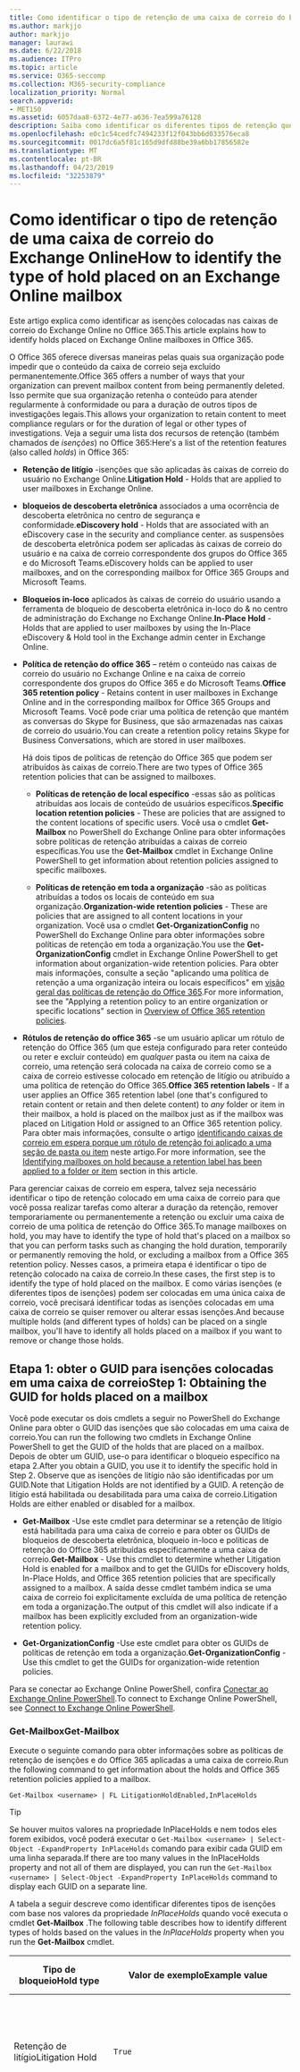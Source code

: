 ```yaml
---
title: Como identificar o tipo de retenção de uma caixa de correio do Exchange Online
ms.author: markjjo
author: markjjo
manager: laurawi
ms.date: 6/22/2018
ms.audience: ITPro
ms.topic: article
ms.service: O365-seccomp
ms.collection: M365-security-compliance
localization_priority: Normal
search.appverid:
- MET150
ms.assetid: 6057daa8-6372-4e77-a636-7ea599a76128
description: Saiba como identificar os diferentes tipos de retenção que podem ser colocados em uma caixa de correio do Office 365. Esses tipos de isenções incluem retenção de litígio, bloqueios de descoberta eletrônica e políticas de retenção do Office 365. Você também pode determinar se um usuário foi excluído de uma política de retenção em toda a organização
ms.openlocfilehash: e0c1c54cedfc7494233f12f043bb6d033576eca8
ms.sourcegitcommit: 0017dc6a5f81c165d9dfd88be39a6bb17856582e
ms.translationtype: MT
ms.contentlocale: pt-BR
ms.lasthandoff: 04/23/2019
ms.locfileid: "32253879"
---
```

# <a name="how-to-identify-the-type-of-hold-placed-on-an-exchange-online-mailbox"></a><span data-ttu-id="91555-105">Como identificar o tipo de retenção de uma caixa de correio do Exchange Online</span><span class="sxs-lookup"><span data-stu-id="91555-105">How to identify the type of hold placed on an Exchange Online mailbox</span></span>

<span data-ttu-id="91555-106">Este artigo explica como identificar as isenções colocadas nas caixas de correio do Exchange Online no Office 365.</span><span class="sxs-lookup"><span data-stu-id="91555-106">This article explains how to identify holds placed on Exchange Online mailboxes in Office 365.</span></span>

<span data-ttu-id="91555-107">O Office 365 oferece diversas maneiras pelas quais sua organização pode impedir que o conteúdo da caixa de correio seja excluído permanentemente.</span><span class="sxs-lookup"><span data-stu-id="91555-107">Office 365 offers a number of ways that your organization can prevent mailbox content from being permanently deleted.</span></span> <span data-ttu-id="91555-108">Isso permite que sua organização retenha o conteúdo para atender regularmente à conformidade ou para a duração de outros tipos de investigações legais.</span><span class="sxs-lookup"><span data-stu-id="91555-108">This allows your organization to retain content to meet compliance regulars or for the duration of legal or other types of investigations.</span></span> <span data-ttu-id="91555-109">Veja a seguir uma lista dos recursos de retenção (também chamados de *isenções*) no Office 365:</span><span class="sxs-lookup"><span data-stu-id="91555-109">Here's a list of the retention features (also called *holds*) in Office 365:</span></span>

- <span data-ttu-id="91555-110">**Retenção de litígio** -isenções que são aplicadas às caixas de correio do usuário no Exchange Online.</span><span class="sxs-lookup"><span data-stu-id="91555-110">**Litigation Hold** - Holds that are applied to user mailboxes in Exchange Online.</span></span>

- <span data-ttu-id="91555-111">**bloqueios de descoberta eletrônica** associados a uma ocorrência de descoberta eletrônica no centro de segurança e conformidade.</span><span class="sxs-lookup"><span data-stu-id="91555-111">**eDiscovery hold** - Holds that are associated with an eDiscovery case in the security and compliance center.</span></span> <span data-ttu-id="91555-112">as suspensões de descoberta eletrônica podem ser aplicadas às caixas de correio do usuário e na caixa de correio correspondente dos grupos do Office 365 e do Microsoft Teams.</span><span class="sxs-lookup"><span data-stu-id="91555-112">eDiscovery holds can be applied to user mailboxes, and on the corresponding mailbox for Office 365 Groups and Microsoft Teams.</span></span>

- <span data-ttu-id="91555-113">**Bloqueios in-loco** aplicados às caixas de correio do usuário usando a ferramenta de bloqueio de descoberta eletrônica in-loco do & no centro de administração do Exchange no Exchange Online.</span><span class="sxs-lookup"><span data-stu-id="91555-113">**In-Place Hold** - Holds that are applied to user mailboxes by using the In-Place eDiscovery & Hold tool in the Exchange admin center in Exchange Online.</span></span>

- <span data-ttu-id="91555-114">**Política de retenção do office 365** – retém o conteúdo nas caixas de correio do usuário no Exchange Online e na caixa de correio correspondente dos grupos do Office 365 e do Microsoft Teams.</span><span class="sxs-lookup"><span data-stu-id="91555-114">**Office 365 retention policy** - Retains content in user mailboxes in Exchange Online and in the corresponding mailbox for Office 365 Groups and Microsoft Teams.</span></span> <span data-ttu-id="91555-115">Você pode criar uma política de retenção que mantém as conversas do Skype for Business, que são armazenadas nas caixas de correio do usuário.</span><span class="sxs-lookup"><span data-stu-id="91555-115">You can create a retention policy retains Skype for Business Conversations, which are stored in user mailboxes.</span></span>

  <span data-ttu-id="91555-116">Há dois tipos de políticas de retenção do Office 365 que podem ser atribuídos às caixas de correio.</span><span class="sxs-lookup"><span data-stu-id="91555-116">There are two types of Office 365 retention policies that can be assigned to mailboxes.</span></span>

    - <span data-ttu-id="91555-117">**Políticas de retenção de local específico** -essas são as políticas atribuídas aos locais de conteúdo de usuários específicos.</span><span class="sxs-lookup"><span data-stu-id="91555-117">**Specific location retention policies** - These are policies that are assigned to the content locations of specific users.</span></span> <span data-ttu-id="91555-118">Você usa o cmdlet **Get-Mailbox** no PowerShell do Exchange Online para obter informações sobre políticas de retenção atribuídas a caixas de correio específicas.</span><span class="sxs-lookup"><span data-stu-id="91555-118">You use the **Get-Mailbox** cmdlet in Exchange Online PowerShell to get information about retention policies assigned to specific mailboxes.</span></span>

    - <span data-ttu-id="91555-119">**Políticas de retenção em toda a organização** -são as políticas atribuídas a todos os locais de conteúdo em sua organização.</span><span class="sxs-lookup"><span data-stu-id="91555-119">**Organization-wide retention policies** - These are policies that are assigned to all content locations in your organization.</span></span> <span data-ttu-id="91555-120">Você usa o cmdlet **Get-OrganizationConfig** no PowerShell do Exchange Online para obter informações sobre políticas de retenção em toda a organização.</span><span class="sxs-lookup"><span data-stu-id="91555-120">You use the **Get-OrganizationConfig** cmdlet in Exchange Online PowerShell to get information about organization-wide retention policies.</span></span>
  <span data-ttu-id="91555-121">Para obter mais informações, consulte a seção "aplicando uma política de retenção a uma organização inteira ou locais específicos" em [visão geral das políticas de retenção do Office 365](retention-policies.md#applying-a-retention-policy-to-an-entire-organization-or-specific-locations).</span><span class="sxs-lookup"><span data-stu-id="91555-121">For more information, see the "Applying a retention policy to an entire organization or specific locations" section in [Overview of Office 365 retention policies](retention-policies.md#applying-a-retention-policy-to-an-entire-organization-or-specific-locations).</span></span>

- <span data-ttu-id="91555-122">**Rótulos de retenção do office 365** -se um usuário aplicar um rótulo de retenção do Office 365 (um que esteja configurado para reter conteúdo ou reter e excluir conteúdo) em *qualquer* pasta ou item na caixa de correio, uma retenção será colocada na caixa de correio como se a caixa de correio estivesse colocado em retenção de litígio ou atribuído a uma política de retenção do Office 365.</span><span class="sxs-lookup"><span data-stu-id="91555-122">**Office 365 retention labels** - If a user applies an Office 365 retention label (one that's configured to retain content or retain and then delete content) to *any* folder or item in their mailbox, a hold is placed on the mailbox just as if the mailbox was placed on Litigation Hold or assigned to an Office 365 retention policy.</span></span> <span data-ttu-id="91555-123">Para obter mais informações, consulte o artigo [identificando caixas de correio em espera porque um rótulo de retenção foi aplicado a uma seção de pasta ou item](#identifying-mailboxes-on-hold-because-a-retention-label-has-been-applied-to-a-folder-or-item) neste artigo.</span><span class="sxs-lookup"><span data-stu-id="91555-123">For more information, see the [Identifying mailboxes on hold because a retention label has been applied to a folder or item](#identifying-mailboxes-on-hold-because-a-retention-label-has-been-applied-to-a-folder-or-item) section in this article.</span></span>

<span data-ttu-id="91555-124">Para gerenciar caixas de correio em espera, talvez seja necessário identificar o tipo de retenção colocado em uma caixa de correio para que você possa realizar tarefas como alterar a duração da retenção, remover temporariamente ou permanentemente a retenção ou excluir uma caixa de correio de uma política de retenção do Office 365.</span><span class="sxs-lookup"><span data-stu-id="91555-124">To manage mailboxes on hold, you may have to identify the type of hold that's placed on a mailbox so that you can perform tasks such as changing the hold duration, temporarily or permanently removing the hold, or excluding a mailbox from a Office 365 retention policy.</span></span> <span data-ttu-id="91555-125">Nesses casos, a primeira etapa é identificar o tipo de retenção colocado na caixa de correio.</span><span class="sxs-lookup"><span data-stu-id="91555-125">In these cases, the first step is to identify the type of hold placed on the mailbox.</span></span> <span data-ttu-id="91555-126">E como várias isenções (e diferentes tipos de isenções) podem ser colocadas em uma única caixa de correio, você precisará identificar todas as isenções colocadas em uma caixa de correio se quiser remover ou alterar essas isenções.</span><span class="sxs-lookup"><span data-stu-id="91555-126">And because multiple holds (and different types of holds) can be placed on a single mailbox, you'll have to identify all holds placed on a mailbox if you want to remove or change those holds.</span></span>

## <a name="step-1-obtaining-the-guid-for-holds-placed-on-a-mailbox"></a><span data-ttu-id="91555-127">Etapa 1: obter o GUID para isenções colocadas em uma caixa de correio</span><span class="sxs-lookup"><span data-stu-id="91555-127">Step 1: Obtaining the GUID for holds placed on a mailbox</span></span>

<span data-ttu-id="91555-128">Você pode executar os dois cmdlets a seguir no PowerShell do Exchange Online para obter o GUID das isenções que são colocadas em uma caixa de correio.</span><span class="sxs-lookup"><span data-stu-id="91555-128">You can run the following two cmdlets in Exchange Online PowerShell to get the GUID of the holds that are placed on a mailbox.</span></span> <span data-ttu-id="91555-129">Depois de obter um GUID, use-o para identificar o bloqueio específico na etapa 2.</span><span class="sxs-lookup"><span data-stu-id="91555-129">After you obtain a GUID, you use it to identify the specific hold in Step 2.</span></span> <span data-ttu-id="91555-130">Observe que as isenções de litígio não são identificadas por um GUID.</span><span class="sxs-lookup"><span data-stu-id="91555-130">Note that Litigation Holds are not identified by a GUID.</span></span> <span data-ttu-id="91555-131">A retenção de litígio está habilitada ou desabilitada para uma caixa de correio.</span><span class="sxs-lookup"><span data-stu-id="91555-131">Litigation Holds are either enabled or disabled for a mailbox.</span></span>

- <span data-ttu-id="91555-132">**Get-Mailbox** -Use este cmdlet para determinar se a retenção de litígio está habilitada para uma caixa de correio e para obter os GUIDs de bloqueios de descoberta eletrônica, bloqueio in-loco e políticas de retenção do Office 365 atribuídas especificamente a uma caixa de correio.</span><span class="sxs-lookup"><span data-stu-id="91555-132">**Get-Mailbox** - Use this cmdlet to determine whether Litigation Hold is enabled for a mailbox and to get the GUIDs for eDiscovery holds, In-Place Holds, and Office 365 retention policies that are specifically assigned to a mailbox.</span></span> <span data-ttu-id="91555-133">A saída desse cmdlet também indica se uma caixa de correio foi explicitamente excluída de uma política de retenção em toda a organização.</span><span class="sxs-lookup"><span data-stu-id="91555-133">The output of this cmdlet will also indicate if a mailbox has been explicitly excluded from an organization-wide retention policy.</span></span>

- <span data-ttu-id="91555-134">**Get-OrganizationConfig** -Use este cmdlet para obter os GUIDs de políticas de retenção em toda a organização.</span><span class="sxs-lookup"><span data-stu-id="91555-134">**Get-OrganizationConfig** - Use this cmdlet to get the GUIDs for organization-wide retention policies.</span></span>

<span data-ttu-id="91555-135">Para se conectar ao Exchange Online PowerShell, confira [Conectar ao Exchange Online PowerShell](https://docs.microsoft.com/powershell/exchange/exchange-online/connect-to-exchange-online-powershell/connect-to-exchange-online-powershell?view=exchange-ps).</span><span class="sxs-lookup"><span data-stu-id="91555-135">To connect to Exchange Online PowerShell, see [Connect to Exchange Online PowerShell](https://docs.microsoft.com/powershell/exchange/exchange-online/connect-to-exchange-online-powershell/connect-to-exchange-online-powershell?view=exchange-ps).</span></span>

### <a name="get-mailbox"></a><span data-ttu-id="91555-136">Get-Mailbox</span><span class="sxs-lookup"><span data-stu-id="91555-136">Get-Mailbox</span></span>

<span data-ttu-id="91555-137">Execute o seguinte comando para obter informações sobre as políticas de retenção de isenções e do Office 365 aplicadas a uma caixa de correio.</span><span class="sxs-lookup"><span data-stu-id="91555-137">Run the following command to get information about the holds and Office 365 retention policies applied to a mailbox.</span></span>

```
Get-Mailbox <username> | FL LitigationHoldEnabled,InPlaceHolds
```

> [!TIP]
> <span data-ttu-id="91555-138">Se houver muitos valores na propriedade InPlaceHolds e nem todos eles forem exibidos, você poderá executar o `Get-Mailbox <username> | Select-Object -ExpandProperty InPlaceHolds` comando para exibir cada GUID em uma linha separada.</span><span class="sxs-lookup"><span data-stu-id="91555-138">If there are too many values in the InPlaceHolds property and not all of them are displayed, you can run the `Get-Mailbox <username> | Select-Object -ExpandProperty InPlaceHolds` command to display each GUID on a separate line.</span></span>

<span data-ttu-id="91555-139">A tabela a seguir descreve como identificar diferentes tipos de isenções com base nos valores da propriedade *InPlaceHolds* quando você executa o cmdlet **Get-Mailbox** .</span><span class="sxs-lookup"><span data-stu-id="91555-139">The following table describes how to identify different types of holds based on the values in the *InPlaceHolds* property when you run the **Get-Mailbox** cmdlet.</span></span>


|<span data-ttu-id="91555-140">Tipo de bloqueio</span><span class="sxs-lookup"><span data-stu-id="91555-140">Hold type</span></span>  |<span data-ttu-id="91555-141">Valor de exemplo</span><span class="sxs-lookup"><span data-stu-id="91555-141">Example value</span></span>  |<span data-ttu-id="91555-142">Como identificar a isenção</span><span class="sxs-lookup"><span data-stu-id="91555-142">How to identify the hold</span></span>  |
|---------|---------|---------|
|<span data-ttu-id="91555-143">Retenção de litígio</span><span class="sxs-lookup"><span data-stu-id="91555-143">Litigation Hold</span></span>     |    `True`     |     <span data-ttu-id="91555-144">A retenção de litígio está habilitada para uma caixa \*\* de correio se a propriedade `True`LitigationHoldEnabled estiver definida como.</span><span class="sxs-lookup"><span data-stu-id="91555-144">Litigation Hold is enabled for a mailbox if the *LitigationHoldEnabled* property is set to `True`.</span></span>    |
|<span data-ttu-id="91555-145">retenção de descoberta eletrônica</span><span class="sxs-lookup"><span data-stu-id="91555-145">eDiscovery hold</span></span>     |  `UniH7d895d48-7e23-4a8d-8346-533c3beac15d`       |   <span data-ttu-id="91555-146">A *Propriedade InPlaceHolds* contém o GUID de qualquer isenção associada a uma ocorrência de descoberta eletrônica no centro de conformidade e segurança.</span><span class="sxs-lookup"><span data-stu-id="91555-146">The *InPlaceHolds property* contains the GUID of any hold associated with an eDiscovery case in the security and compliance center.</span></span> <span data-ttu-id="91555-147">É possível dizer que esse é um bloqueio de descoberta eletrônica porque o GUID `UniH` começa com o prefixo (que denota uma retenção unificada).</span><span class="sxs-lookup"><span data-stu-id="91555-147">You can tell this is an eDiscovery hold because the GUID starts with the `UniH` prefix (which denotes a Unified Hold).</span></span>      |
|<span data-ttu-id="91555-148">Bloqueio In-loco</span><span class="sxs-lookup"><span data-stu-id="91555-148">In-Place Hold</span></span>     |     `c0ba3ce811b6432a8751430937152491` <br/> <span data-ttu-id="91555-149">ou</span><span class="sxs-lookup"><span data-stu-id="91555-149">or</span></span> <br/> `cld9c0a984ca74b457fbe4504bf7d3e00de`  |     <span data-ttu-id="91555-150">A propriedade *InPlaceHolds* contém o GUID do bloqueio in-loco colocado na caixa de correio.</span><span class="sxs-lookup"><span data-stu-id="91555-150">The *InPlaceHolds* property contains the GUID of the In-Place Hold that's placed on the mailbox.</span></span> <span data-ttu-id="91555-151">Você pode dizer que isso é um bloqueio in-loco, pois o GUID não começa com um prefixo ou começa com o `cld` prefixo.</span><span class="sxs-lookup"><span data-stu-id="91555-151">You can tell this is an In-Place Hold because the GUID either doesn't start with a prefix or it starts with the `cld` prefix.</span></span>     |
|<span data-ttu-id="91555-152">Política de retenção do Office 365 aplicada especificamente à caixa de correio</span><span class="sxs-lookup"><span data-stu-id="91555-152">Office 365 retention policy specifically applied to the mailbox</span></span>     |    `mbxcdbbb86ce60342489bff371876e7f224:1` <br/> <span data-ttu-id="91555-153">ou</span><span class="sxs-lookup"><span data-stu-id="91555-153">or</span></span> <br/> `skp127d7cf1076947929bf136b7a2a8c36f:3`     |     <span data-ttu-id="91555-154">A propriedade InPlaceHolds contém GUIDs de qualquer política de retenção de local específica que é aplicada à caixa de correio.</span><span class="sxs-lookup"><span data-stu-id="91555-154">The InPlaceHolds property contains GUIDs of any specific location retention policy that's applied to the mailbox.</span></span> <span data-ttu-id="91555-155">Você pode identificar as políticas de retenção porque o GUID começa `mbx` com o `skp` ou o prefixo.</span><span class="sxs-lookup"><span data-stu-id="91555-155">You can identify retention policies because the GUID starts with the `mbx` or the `skp` prefix.</span></span> <span data-ttu-id="91555-156">O `skp` prefixo indica que a política de retenção é aplicada às conversas do Skype for Business na caixa de correio do usuário.</span><span class="sxs-lookup"><span data-stu-id="91555-156">The `skp` prefix indicates that the retention policy is applied to Skype for Business conversations in the user's mailbox.</span></span>    |
|<span data-ttu-id="91555-157">Excluído de uma política de retenção do Office 365 em toda a organização</span><span class="sxs-lookup"><span data-stu-id="91555-157">Excluded from an organization-wide Office 365 retention policy</span></span>     |   `-mbxe9b52bf7ab3b46a286308ecb29624696`      |     <span data-ttu-id="91555-158">Se uma caixa de correio for excluída de uma política de retenção do Office 365 em toda a organização, o GUID da política de retenção para a qual a caixa de correio é excluída `-mbx` é exibida na propriedade InPlaceHolds e é identificado pelo prefixo.</span><span class="sxs-lookup"><span data-stu-id="91555-158">If a mailbox is excluded from an organization-wide Office 365 retention policy, the GUID for the retention policy the mailbox is excluded from is displayed in the InPlaceHolds property and is identified by the `-mbx` prefix.</span></span>    |

### <a name="get-organizationconfig"></a><span data-ttu-id="91555-159">Get-OrganizationConfig</span><span class="sxs-lookup"><span data-stu-id="91555-159">Get-OrganizationConfig</span></span>
<span data-ttu-id="91555-160">Se a propriedade *InPlaceHolds* estiver vazia quando você executar o cmdlet **Get-Mailbox** , ainda poderá haver uma ou mais políticas de retenção do Office 365 em toda a organização aplicadas à caixa de correio.</span><span class="sxs-lookup"><span data-stu-id="91555-160">If the *InPlaceHolds* property is empty when you run the **Get-Mailbox** cmdlet, there still may be one or more organization-wide Office 365 retention policies applied to the mailbox.</span></span> <span data-ttu-id="91555-161">Execute o seguinte comando no PowerShell do Exchange Online para obter uma lista de GUIDs para as políticas de retenção do Office 365 em toda a organização.</span><span class="sxs-lookup"><span data-stu-id="91555-161">Run the following command in Exchange Online PowerShell to get a list of GUIDs for organization-wide Office 365 retention policies.</span></span>

```
Get-OrganizationConfig | FL InPlaceHolds
```

> [!TIP]
> <span data-ttu-id="91555-162">Se houver muitos valores na propriedade InPlaceHolds e nem todos eles forem exibidos, você poderá executar o `Get-OrganizationConfig | Select-Object -ExpandProperty InPlaceHolds` comando para exibir cada GUID em uma linha separada.</span><span class="sxs-lookup"><span data-stu-id="91555-162">If there are too many values in the InPlaceHolds property and not all of them are displayed, you can run the `Get-OrganizationConfig | Select-Object -ExpandProperty InPlaceHolds` command to display each GUID on a separate line.</span></span>

<span data-ttu-id="91555-163">A tabela a seguir descreve os diferentes tipos de bloqueios de toda a organização e como identificar cada tipo com base nos GUIDs contidos na propriedade *InPlaceHolds* quando você executa o cmdlet **Get-OrganizationConfig** .</span><span class="sxs-lookup"><span data-stu-id="91555-163">The following table describes the different types of organization-wide holds and how to identify each type based on the GUIDs contained in *InPlaceHolds* property when you run the **Get-OrganizationConfig** cmdlet.</span></span>


|<span data-ttu-id="91555-164">Tipo de bloqueio</span><span class="sxs-lookup"><span data-stu-id="91555-164">Hold type</span></span>  |<span data-ttu-id="91555-165">Valor de exemplo</span><span class="sxs-lookup"><span data-stu-id="91555-165">Example value</span></span>  |<span data-ttu-id="91555-166">Descrição</span><span class="sxs-lookup"><span data-stu-id="91555-166">Description</span></span>  |
|---------|---------|---------|
|<span data-ttu-id="91555-167">Políticas de retenção do Office 365 aplicadas a caixas de correio do Exchange, pastas públicas do Exchange e chats do Microsoft Teams</span><span class="sxs-lookup"><span data-stu-id="91555-167">Office 365 retention policies applied to Exchange mailboxes, Exchange public folders, and Teams chats</span></span>    |      `mbx7cfb30345d454ac0a989ab3041051209:2`   |   <span data-ttu-id="91555-168">Políticas de retenção em toda a organização aplicadas às caixas de correio do Exchange, pastas públicas do Exchange e chats do 1xN no Microsoft Teams são identificadas `mbx` por GUIDs que começam com o prefixo.</span><span class="sxs-lookup"><span data-stu-id="91555-168">Organization-wide retention policies applied to Exchange mailboxes, Exchange public folders, and 1xN chats in Microsoft Teams are identified by GUIDs that start with the `mbx` prefix.</span></span> <span data-ttu-id="91555-169">Observe que os chat do 1xN são armazenados na caixa de correio dos participantes individuais do chat.</span><span class="sxs-lookup"><span data-stu-id="91555-169">Note that 1xN chats are stored in the mailbox of the individual chat participants.</span></span>      |
|<span data-ttu-id="91555-170">Política de retenção do Office 365 aplicada a grupos do Office 365 e mensagens de canal do teams</span><span class="sxs-lookup"><span data-stu-id="91555-170">Office 365 retention policy applied to Office 365 Groups and Teams channel messages</span></span>     |   `grp1a0a132ee8944501a4bb6a452ec31171:3`      |    <span data-ttu-id="91555-171">Políticas de retenção em toda a organização aplicadas a grupos do Office 365 e mensagens de canal no Microsoft Teams são identificadas por `grp` GUIDs que começam com o prefixo.</span><span class="sxs-lookup"><span data-stu-id="91555-171">Organization-wide retention policies applied to Office 365 groups and channel messages in Microsoft Teams are identified by GUIDs that start with the `grp` prefix.</span></span> <span data-ttu-id="91555-172">Observe que as mensagens do canal são armazenadas na caixa de correio de grupo associada a uma equipe da Microsoft.</span><span class="sxs-lookup"><span data-stu-id="91555-172">Note that channel messages are stored in the group mailbox that is associated with a Microsoft Team.</span></span>     |

<span data-ttu-id="91555-173">Para obter mais políticas de retenção de informações aplicadas ao Microsoft Teams, consulte a seção "local da equipe" [visão geral das políticas de retenção](retention-policies.md#applying-a-retention-policy-to-an-entire-organization-or-specific-locations).</span><span class="sxs-lookup"><span data-stu-id="91555-173">For more information retention policies applied to Microsoft Teams, see the "Teams location" section [Overview of retention policies](retention-policies.md#applying-a-retention-policy-to-an-entire-organization-or-specific-locations).</span></span>

### <a name="understanding-the-format-of-the-inplaceholds-value-for-retention-policies"></a><span data-ttu-id="91555-174">Noções básicas sobre o formato do valor InPlaceHolds para políticas de retenção</span><span class="sxs-lookup"><span data-stu-id="91555-174">Understanding the format of the InPlaceHolds value for retention policies</span></span>

<span data-ttu-id="91555-175">Além do prefixo (MBX, SKP ou GRP) que identifica um item na propriedade InPlaceHolds como uma política de retenção do Office 365, o valor também contém um sufixo que identifica o tipo de ação de retenção que é configurado para a política.</span><span class="sxs-lookup"><span data-stu-id="91555-175">In addition to the prefix (mbx, skp, or grp) that identifies an item in the InPlaceHolds property as an Office 365 retention policy, the value also contains a suffix that identifies the type of retention action that's configured for the policy.</span></span> <span data-ttu-id="91555-176">Por exemplo, o sufixo de ação é realçado em negrito nos seguintes exemplos:</span><span class="sxs-lookup"><span data-stu-id="91555-176">For example, the action suffix is highlighted in bold type in the following examples:</span></span>

   <span data-ttu-id="91555-177">`skp127d7cf1076947929bf136b7a2a8c36f`**: 1**</span><span class="sxs-lookup"><span data-stu-id="91555-177">`skp127d7cf1076947929bf136b7a2a8c36f`**:1**</span></span>

   <span data-ttu-id="91555-178">`mbx7cfb30345d454ac0a989ab3041051209`**: 2**</span><span class="sxs-lookup"><span data-stu-id="91555-178">`mbx7cfb30345d454ac0a989ab3041051209`**:2**</span></span>

   <span data-ttu-id="91555-179">`grp1a0a132ee8944501a4bb6a452ec31171`**: 3**</span><span class="sxs-lookup"><span data-stu-id="91555-179">`grp1a0a132ee8944501a4bb6a452ec31171`**:3**</span></span>

<span data-ttu-id="91555-180">A tabela a seguir define as três ações de retenção possíveis:</span><span class="sxs-lookup"><span data-stu-id="91555-180">The following table defines the three possible retention actions:</span></span>

|<span data-ttu-id="91555-181">Valor</span><span class="sxs-lookup"><span data-stu-id="91555-181">Value</span></span>  |<span data-ttu-id="91555-182">Descrição</span><span class="sxs-lookup"><span data-stu-id="91555-182">Description</span></span>  |
|---------|---------|
|<span data-ttu-id="91555-183">**1**</span><span class="sxs-lookup"><span data-stu-id="91555-183">**1**</span></span>     | <span data-ttu-id="91555-184">Indica que a política de retenção está configurada para excluir itens; a política não retém itens.</span><span class="sxs-lookup"><span data-stu-id="91555-184">Indicates the retention policy is configured to delete items; the policy doesn't retain items.</span></span>        |
|<span data-ttu-id="91555-185">**duas**</span><span class="sxs-lookup"><span data-stu-id="91555-185">**2**</span></span>    |    <span data-ttu-id="91555-186">Indica que a política de retenção está configurada para reter itens; a política não excluirá itens depois que o período de retenção expirar.</span><span class="sxs-lookup"><span data-stu-id="91555-186">Indicates the retention policy is configured to hold items; the policy doesn't delete items after the retention period expires.</span></span>     |
|<span data-ttu-id="91555-187">**3D**</span><span class="sxs-lookup"><span data-stu-id="91555-187">**3**</span></span>     |   <span data-ttu-id="91555-188">Indica que a política de retenção está configurada para reter itens e excluí-los depois que o período de retenção expira.</span><span class="sxs-lookup"><span data-stu-id="91555-188">Indicates the retention policy is configured to hold items and then delete them after the retention period expires.</span></span>      |

<span data-ttu-id="91555-189">Para obter mais informações sobre ações de retenção, consulte a seção "retendo conteúdo por um período específico de tempo" em [visão geral das políticas de retenção](retention-policies.md#retaining-content-for-a-specific-period-of-time).</span><span class="sxs-lookup"><span data-stu-id="91555-189">For more information about retention actions, see the "Retaining content for a specific period of time" section in [Overview of retention policies](retention-policies.md#retaining-content-for-a-specific-period-of-time).</span></span>
   
## <a name="step-2-using-the-guid-to-identify-the-hold"></a><span data-ttu-id="91555-190">Etapa 2: usar o GUID para identificar a retenção</span><span class="sxs-lookup"><span data-stu-id="91555-190">Step 2: Using the GUID to identify the hold</span></span>

<span data-ttu-id="91555-191">Depois de obter o GUID de uma retenção aplicada a uma caixa de correio, a próxima etapa é usar esse GUID para identificar a isenção.</span><span class="sxs-lookup"><span data-stu-id="91555-191">After you obtain the GUID for a hold that is applied to a mailbox, the next step is to use that GUID to identify the hold.</span></span> <span data-ttu-id="91555-192">As seções a seguir mostram como identificar o nome da retenção (e outras informações) usando o GUID de retenção.</span><span class="sxs-lookup"><span data-stu-id="91555-192">The following sections show how to identify the name of the hold (and other information) by using the hold GUID.</span></span>

### <a name="ediscovery-holds"></a><span data-ttu-id="91555-193">bloqueios de descoberta eletrônica</span><span class="sxs-lookup"><span data-stu-id="91555-193">eDiscovery holds</span></span>

<span data-ttu-id="91555-194">Execute os seguintes comandos no Security & Compliance Center PowerShell para identificar uma retenção de descoberta eletrônica aplicada à caixa de correio.</span><span class="sxs-lookup"><span data-stu-id="91555-194">Run the following commands in Security & Compliance Center PowerShell to identify an eDiscovery hold that's applied to the mailbox.</span></span> <span data-ttu-id="91555-195">Use o GUID (não incluindo o prefixo UniH) para o bloqueio de descoberta eletrônica que você identificou na etapa 1.</span><span class="sxs-lookup"><span data-stu-id="91555-195">Use the GUID (not including the UniH prefix) for the eDiscovery hold that you identified in Step 1.</span></span> <span data-ttu-id="91555-196">O primeiro comando cria uma variável que contém informações sobre a retenção; Essa variável é usada em outros comandos.</span><span class="sxs-lookup"><span data-stu-id="91555-196">The first command creates a variable that contains information about the hold; this variable is used in the other commands.</span></span> <span data-ttu-id="91555-197">O segundo comando exibe o nome da ocorrência de descoberta eletrônica à qual a retenção está associada.</span><span class="sxs-lookup"><span data-stu-id="91555-197">The second command displays the name of the eDiscovery case the hold is associated with.</span></span> <span data-ttu-id="91555-198">O terceiro comando exibe o nome da retenção e uma lista das caixas de correio às quais o bloqueio se aplica.</span><span class="sxs-lookup"><span data-stu-id="91555-198">The third command displays the name of the hold and a list of the mailboxes the hold applies to.</span></span>

```
$CaseHold = Get-CaseHoldPolicy <hold GUID without prefix>
```

```
Get-ComplianceCase $CaseHold.CaseId | FL Name
```

```
$CaseHold | FL Name,ExchangeLocation
```

<span data-ttu-id="91555-199">Para conectar-se ao PowerShell do centro de conformidade do & de segurança, confira [Connect to Security _AMP_ Compliance Center PowerShell](https://docs.microsoft.com/powershell/exchange/office-365-scc/connect-to-scc-powershell/connect-to-scc-powershell?view=exchange-ps).</span><span class="sxs-lookup"><span data-stu-id="91555-199">To connect to Security & Compliance Center PowerShell, see  [Connect to Security & Compliance Center PowerShell](https://docs.microsoft.com/powershell/exchange/office-365-scc/connect-to-scc-powershell/connect-to-scc-powershell?view=exchange-ps).</span></span>

### <a name="in-place-holds"></a><span data-ttu-id="91555-200">Bloqueio in-loco</span><span class="sxs-lookup"><span data-stu-id="91555-200">In-Place Holds</span></span>

<span data-ttu-id="91555-201">Execute o seguinte comando no PowerShell do Exchange Online para identificar o bloqueio in-loco aplicado à caixa de correio.</span><span class="sxs-lookup"><span data-stu-id="91555-201">Run the following command in Exchange Online PowerShell to identify the In-Place Hold that's applied to the mailbox.</span></span> <span data-ttu-id="91555-202">Use o GUID do bloqueio in-loco identificado na etapa 1.</span><span class="sxs-lookup"><span data-stu-id="91555-202">Use the GUID for the In-Place Hold that you identified in Step 1.</span></span> <span data-ttu-id="91555-203">O comando exibe o nome da retenção e uma lista das caixas de correio às quais o bloqueio se aplica.</span><span class="sxs-lookup"><span data-stu-id="91555-203">The command displays the name of the hold and a list of the mailboxes the hold applies to.</span></span>

```
Get-MailboxSearch -InPlaceHoldIdentity <hold GUID> | FL Name,SourceMailboxes
```
<span data-ttu-id="91555-204">Observe que, se o GUID do bloqueio in-loco começar com o `cld` prefixo, certifique-se de incluir o prefixo ao executar o comando anterior.</span><span class="sxs-lookup"><span data-stu-id="91555-204">Note that if the GUID for the In-Place Hold starts with the `cld` prefix, be sure to include the prefix when running the previous command.</span></span>

### <a name="office-365-retention-policies"></a><span data-ttu-id="91555-205">Políticas de retenção do Office 365</span><span class="sxs-lookup"><span data-stu-id="91555-205">Office 365 retention policies</span></span>

<span data-ttu-id="91555-206">Execute o seguinte comando no & de segurança do centro de conformidade do Microsoft PowerShell para identificar a política de retenção do Office 365 (local de toda a organização ou específica) que é aplicada à caixa de correio.</span><span class="sxs-lookup"><span data-stu-id="91555-206">Run the following command in Security & Compliance Center PowerShell to identity the Office 365 retention policy (organization-wide or specific location) that's applied to the mailbox.</span></span> <span data-ttu-id="91555-207">Use o GUID (sem incluir o prefixo MBX, SKP ou GRP ou o sufixo de ação) identificado na etapa 1.</span><span class="sxs-lookup"><span data-stu-id="91555-207">Use the GUID (not including the mbx, skp, or grp prefix or the action suffix) that you identified in Step 1.</span></span>

```
Get-RetentionCompliancePolicy <hold GUID without prefix or suffix> -DistributionDetail  | FL Name,*Location
```

## <a name="identifying-mailboxes-on-hold-because-a-retention-label-has-been-applied-to-a-folder-or-item"></a><span data-ttu-id="91555-208">Identificando caixas de correio em espera porque um rótulo de retenção foi aplicado a uma pasta ou item</span><span class="sxs-lookup"><span data-stu-id="91555-208">Identifying mailboxes on hold because a retention label has been applied to a folder or item</span></span>

<span data-ttu-id="91555-209">Sempre que um usuário aplica um rótulo de retenção que é configurado para reter conteúdo ou reter e, em seguida, excluir conteúdo para qualquer pasta ou item em suas caixas de correio, a propriedade de caixa de correio *ComplianceTagHoldApplied* é definida como **true**.</span><span class="sxs-lookup"><span data-stu-id="91555-209">Whenever a user applies a retention label that's configured to retain content or retain and then delete content to any folder or item in their mailbox, the *ComplianceTagHoldApplied* mailbox property is set to **True**.</span></span> <span data-ttu-id="91555-210">Quando isso acontece, a caixa de correio é considerada em espera, assim como se foi feita em retenção de litígio ou atribuída a uma política de retenção do Office 365.</span><span class="sxs-lookup"><span data-stu-id="91555-210">When this happens, the mailbox is considered to be on hold, just as if it was placed on Litigation Hold or assigned to an Office 365 retention policy.</span></span> <span data-ttu-id="91555-211">Quando a propriedade *ComplianceTagHoldApplied* é definida como **true**, as seguintes coisas podem ocorrer:</span><span class="sxs-lookup"><span data-stu-id="91555-211">When the *ComplianceTagHoldApplied* property is set to **True**, the following things may occur:</span></span>

- <span data-ttu-id="91555-212">Se a caixa de correio ou a conta de usuário do Office 365 do usuário for excluída, a caixa de correio se tornará uma [caixa de correio inativa](inactive-mailboxes-in-office-365.md).</span><span class="sxs-lookup"><span data-stu-id="91555-212">If the mailbox or the user's Office 365 user account is deleted, the mailbox becomes an [inactive mailbox](inactive-mailboxes-in-office-365.md).</span></span>
- <span data-ttu-id="91555-213">Você não poderá desabilitar a caixa de correio (a caixa de correio principal ou a caixa de correio de arquivo morto, se ela estiver habilitada).</span><span class="sxs-lookup"><span data-stu-id="91555-213">You won't be able to disable the mailbox (either the primary mailbox or the archive mailbox, if it's enabled).</span></span>
- <span data-ttu-id="91555-214">Os itens na caixa de correio podem ser mantidos mais tempo do que o esperado.</span><span class="sxs-lookup"><span data-stu-id="91555-214">Items in the mailbox may be retained longer than expected.</span></span> <span data-ttu-id="91555-215">Isso ocorre porque a caixa de correio está em espera e, portanto, nenhum item será excluído permanentemente (limpo).</span><span class="sxs-lookup"><span data-stu-id="91555-215">This is because the mailbox is on hold and therefore no items will be permanently deleted (purged).</span></span>

<span data-ttu-id="91555-216">Para exibir o valor da propriedade *ComplianceTagHoldApplied* , execute o seguinte comando no PowerShell do Exchange Online:</span><span class="sxs-lookup"><span data-stu-id="91555-216">To view the value of the *ComplianceTagHoldApplied* property, run the following command in Exchange Online PowerShell:</span></span>

```
Get-Mailbox <username> |FL ComplianceTagHoldApplied
```

<span data-ttu-id="91555-217">Para obter mais informações sobre rótulos de retenção, consulte [visão geral dos rótulos de retenção do Office 365](labels.md).</span><span class="sxs-lookup"><span data-stu-id="91555-217">For more information about retention labels, see [Overview of Office 365 retention labels](labels.md).</span></span>

## <a name="managing-mailboxes-on-delay-hold"></a><span data-ttu-id="91555-218">Gerenciando caixas de correio em espera de atraso</span><span class="sxs-lookup"><span data-stu-id="91555-218">Managing mailboxes on delay hold</span></span>

<span data-ttu-id="91555-219">Após qualquer tipo de retenção ser removido de uma caixa de correio, o valor da propriedade de caixa de correio *DelayHoldApplied* é definido como **true**.</span><span class="sxs-lookup"><span data-stu-id="91555-219">After any type of hold is removed from a mailbox, the value of the *DelayHoldApplied* mailbox property is set to **True**.</span></span> <span data-ttu-id="91555-220">Isso ocorre na próxima vez que o assistente de pasta gerenciada processa a caixa de correio e detecta que uma retenção foi removida.</span><span class="sxs-lookup"><span data-stu-id="91555-220">This occurs the next time the Managed Folder Assistant processes the mailbox and detects that a hold has been removed.</span></span> <span data-ttu-id="91555-221">Isso é chamado de espera de *atraso* e significa que a remoção real da retenção está atrasada por 30 dias para evitar que os dados sejam excluídos permanentemente (removidos) da caixa de correio.</span><span class="sxs-lookup"><span data-stu-id="91555-221">This is called a *delay hold* and means that the actual removal of the hold is delayed for 30 days to prevent data from being permanently deleted (purged) from the mailbox.</span></span> <span data-ttu-id="91555-222">Isso dá aos administradores uma oportunidade de Pesquisar ou recuperar itens de caixa de correio que serão removidos após a retenção ser realmente removida.</span><span class="sxs-lookup"><span data-stu-id="91555-222">This gives admins an opportunity to search for or recover mailbox items that will be purged after the hold is actually removed.</span></span> <span data-ttu-id="91555-223">Quando um atraso de espera é colocado na caixa de correio, a caixa de correio ainda é considerada em espera por uma duração ilimitada, como se a caixa de correio estivesse em retenção de litígio.</span><span class="sxs-lookup"><span data-stu-id="91555-223">When a delay hold is placed on the mailbox, the mailbox is still considered to be on hold for an unlimited duration, as if the mailbox was on Litigation Hold.</span></span> <span data-ttu-id="91555-224">Após 30 dias, o atraso esperado expira e o Office 365 tentará automaticamente remover o atraso de espera (definindo a propriedade *DelayHoldApplied* como **false**) para que a retenção seja realmente removida.</span><span class="sxs-lookup"><span data-stu-id="91555-224">After 30 days, the delay hold expires, and Office 365 will automatically attempt to remove the delay hold (by setting the *DelayHoldApplied* property to **False**) so that the hold will be actually removed.</span></span> <span data-ttu-id="91555-225">Após a propriedade *DelayHoldApplied* como **false**, os itens marcados para remoção serão removidos na próxima vez que a caixa de correio for processada pelo assistente de pasta gerenciada.</span><span class="sxs-lookup"><span data-stu-id="91555-225">After the *DelayHoldApplied* property to **False**, items that are marked for removal will be purged the next time the mailbox is processed by the Managed Folder Assistant.</span></span>

<span data-ttu-id="91555-226">Para exibir o valor da propriedade *DelayHoldApplied* de uma caixa de correio, execute o seguinte comando no PowerShell do Exchange Online.</span><span class="sxs-lookup"><span data-stu-id="91555-226">To view the value for the *DelayHoldApplied* property for a mailbox, run the following command in Exchange Online PowerShell.</span></span>

```
Get-Mailbox <username> | FL DelayHoldApplied
```

<span data-ttu-id="91555-227">Para remover o atraso antes da expiração, você pode executar o seguinte comando no PowerShell do Exchange Online:</span><span class="sxs-lookup"><span data-stu-id="91555-227">To remove the delay hold before it expires, you can run the following command in Exchange Online PowerShell:</span></span> 
 
```
Set-Mailbox <username> -RemoveDelayHoldApplied
```
<span data-ttu-id="91555-228">Observe que você deve receber a função de retenção legal no Exchange Online para usar o parâmetro *RemoveDelayHoldApplied*</span><span class="sxs-lookup"><span data-stu-id="91555-228">Note that you must be assigned the Legal Hold role in Exchange Online to use the *RemoveDelayHoldApplied* parameter</span></span> 

<span data-ttu-id="91555-229">Para remover o atraso de espera em uma caixa de correio inativa, execute o seguinte comando no PowerShell do Exchange Online:</span><span class="sxs-lookup"><span data-stu-id="91555-229">To remove the delay hold on an inactive mailbox, run the following command in Exchange Online PowerShell:</span></span>

```
Set-Mailbox <DN or Exchange GUID> -InactiveMailbox -RemoveDelayHoldApplied
```

> [!TIP]
> <span data-ttu-id="91555-230">A melhor maneira de especificar uma caixa de correio inativa no comando anterior é usar seu nome distinto ou valor de GUID do Exchange.</span><span class="sxs-lookup"><span data-stu-id="91555-230">The best way to specify an inactive mailbox in the previous command is to use its Distinguished Name or Exchange GUID value.</span></span> <span data-ttu-id="91555-231">O uso de um desses valores ajuda a evitar a especificação acidental da caixa de correio errada.</span><span class="sxs-lookup"><span data-stu-id="91555-231">Using one of these values helps prevent accidentally specifying the wrong mailbox.</span></span> 

## <a name="next-steps"></a><span data-ttu-id="91555-232">Próximas etapas</span><span class="sxs-lookup"><span data-stu-id="91555-232">Next steps</span></span>

<span data-ttu-id="91555-233">Após identificar as isenções aplicadas a uma caixa de correio, você pode executar tarefas como alterar a duração da retenção, remover temporariamente ou permanentemente a retenção ou, no caso das políticas de retenção do Office 365, excluindo uma caixa de correio inativa da política.</span><span class="sxs-lookup"><span data-stu-id="91555-233">After you identify the holds that are applied to a mailbox, you can perform tasks such as changing the duration of the hold, temporarily or permanently removing the hold, or in the case of Office 365 retention policies, excluding an inactive mailbox from the policy.</span></span> <span data-ttu-id="91555-234">Para obter mais informações sobre a execução de tarefas relacionadas a isenções, consulte um dos seguintes tópicos:</span><span class="sxs-lookup"><span data-stu-id="91555-234">For more information about performing tasks related to holds, see the one of the following topics:</span></span>

- <span data-ttu-id="91555-235">Execute o comando [set-RetentionCompliancePolicy- \<AddExchangeLocationException User mailbox>](https://docs.microsoft.com/powershell/module/exchange/policy-and-compliance-retention/Set-RetentionCompliancePolicy?view=exchange-ps) no PowerShell do centro de conformidade do & de segurança para excluir uma caixa de correio de uma política de retenção do Office 365 em toda a organização.</span><span class="sxs-lookup"><span data-stu-id="91555-235">Run the [Set-RetentionCompliancePolicy -AddExchangeLocationException \<user mailbox>](https://docs.microsoft.com/powershell/module/exchange/policy-and-compliance-retention/Set-RetentionCompliancePolicy?view=exchange-ps) command in Security & Compliance Center PowerShell to exclude a mailbox from an organization-wide Office 365 retention policy.</span></span> <span data-ttu-id="91555-236">Observe que esse comando só pode ser usado para políticas de retenção onde o valor da propriedade *ExchangeLocation* é `All`igual a.</span><span class="sxs-lookup"><span data-stu-id="91555-236">Note that this command can only be used for retention policies where the value for the *ExchangeLocation* property equals `All`.</span></span>

- <span data-ttu-id="91555-237">Execute o [GUID de retenção Set- \<Mailbox-ExcludeFromOrgHolds sem prefixo ou comando suffix>](https://docs.microsoft.com/powershell/module/exchange/mailboxes/set-mailbox?view=exchange-ps) no PowerShell do Exchange Online para excluir uma caixa de correio inativa de uma política de retenção do Office 365 em toda a organização.</span><span class="sxs-lookup"><span data-stu-id="91555-237">Run the [Set-Mailbox -ExcludeFromOrgHolds \<hold GUID without prefix or suffix>](https://docs.microsoft.com/powershell/module/exchange/mailboxes/set-mailbox?view=exchange-ps) command in Exchange Online PowerShell to exclude an inactive mailbox from an organization-wide Office 365 retention policy.</span></span>

- [<span data-ttu-id="91555-238">Alterar a duração da retenção para uma caixa de correio inativa no Office 365</span><span class="sxs-lookup"><span data-stu-id="91555-238">Change the hold duration for an inactive mailbox in Office 365</span></span>](change-the-hold-duration-for-an-inactive-mailbox.md)

- [<span data-ttu-id="91555-239">Excluir uma caixa de correio inativa no Office 365</span><span class="sxs-lookup"><span data-stu-id="91555-239">Delete an inactive mailbox in Office 365</span></span>](delete-an-inactive-mailbox.md)

- [<span data-ttu-id="91555-240">Excluir itens na pasta de Itens recuperáveis de caixas de correio baseadas em nuvem em retenção</span><span class="sxs-lookup"><span data-stu-id="91555-240">Delete items in the Recoverable Items folder of cloud-based mailboxes on hold</span></span>](delete-items-in-the-recoverable-items-folder-of-mailboxes-on-hold.md)
